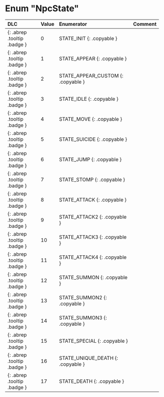 # Enum "NpcState"
|DLC|Value|Enumerator|Comment|
|:--|:--|:--|:--|
|[ ](#){: .abrep .tooltip .badge }|0 |STATE_INIT {: .copyable } |  |
|[ ](#){: .abrep .tooltip .badge }|1 |STATE_APPEAR {: .copyable } |  |
|[ ](#){: .abrep .tooltip .badge }|2 |STATE_APPEAR_CUSTOM {: .copyable } |  |
|[ ](#){: .abrep .tooltip .badge }|3 |STATE_IDLE {: .copyable } |  |
|[ ](#){: .abrep .tooltip .badge }|4 |STATE_MOVE {: .copyable } |  |
|[ ](#){: .abrep .tooltip .badge }|5 |STATE_SUICIDE {: .copyable } |  |
|[ ](#){: .abrep .tooltip .badge }|6 |STATE_JUMP {: .copyable } |  |
|[ ](#){: .abrep .tooltip .badge }|7 |STATE_STOMP {: .copyable } |  |
|[ ](#){: .abrep .tooltip .badge }|8 |STATE_ATTACK {: .copyable } |  |
|[ ](#){: .abrep .tooltip .badge }|9 |STATE_ATTACK2 {: .copyable } |  |
|[ ](#){: .abrep .tooltip .badge }|10 |STATE_ATTACK3 {: .copyable } |  |
|[ ](#){: .abrep .tooltip .badge }|11 |STATE_ATTACK4 {: .copyable } |  |
|[ ](#){: .abrep .tooltip .badge }|12 |STATE_SUMMON {: .copyable } |  |
|[ ](#){: .abrep .tooltip .badge }|13 |STATE_SUMMON2 {: .copyable } |  |
|[ ](#){: .abrep .tooltip .badge }|14 |STATE_SUMMON3 {: .copyable } |  |
|[ ](#){: .abrep .tooltip .badge }|15 |STATE_SPECIAL {: .copyable } |  |
|[ ](#){: .abrep .tooltip .badge }|16 |STATE_UNIQUE_DEATH {: .copyable } |  |
|[ ](#){: .abrep .tooltip .badge }|17 |STATE_DEATH {: .copyable } |  |
